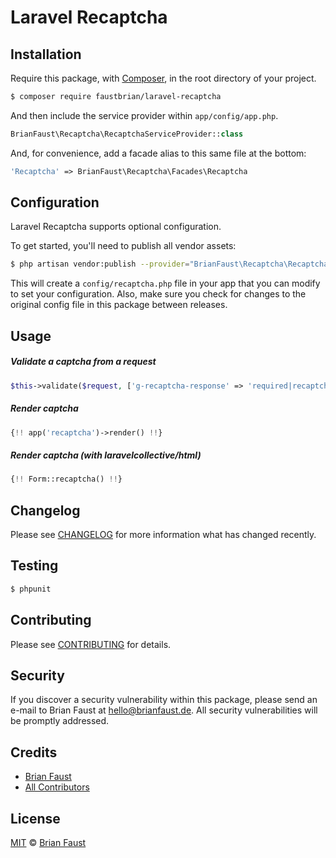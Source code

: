 # Laravel Recaptcha

## Installation

Require this package, with [Composer](https://getcomposer.org/), in the root directory of your project.

``` bash
$ composer require faustbrian/laravel-recaptcha
```

And then include the service provider within `app/config/app.php`.

``` php
BrianFaust\Recaptcha\RecaptchaServiceProvider::class
```

And, for convenience, add a facade alias to this same file at the bottom:

``` php
'Recaptcha' => BrianFaust\Recaptcha\Facades\Recaptcha
```

## Configuration

Laravel Recaptcha supports optional configuration.

To get started, you'll need to publish all vendor assets:

```bash
$ php artisan vendor:publish --provider="BrianFaust\Recaptcha\RecaptchaServiceProvider"
```

This will create a `config/recaptcha.php` file in your app that you can modify to set your configuration. Also, make sure you check for changes to the original config file in this package between releases.

## Usage

##### Validate a captcha from a request

``` php
$this->validate($request, ['g-recaptcha-response' => 'required|recaptcha']);
```

##### Render captcha

``` php
{!! app('recaptcha')->render() !!}
```

##### Render captcha *(with laravelcollective/html)*

``` php
{!! Form::recaptcha() !!}
```

## Changelog

Please see [CHANGELOG](CHANGELOG.md) for more information what has changed recently.

## Testing

``` bash
$ phpunit
```

## Contributing

Please see [CONTRIBUTING](.github/CONTRIBUTING.md) for details.

## Security

If you discover a security vulnerability within this package, please send an e-mail to Brian Faust at hello@brianfaust.de. All security vulnerabilities will be promptly addressed.

## Credits

- [Brian Faust](https://github.com/faustbrian)
- [All Contributors](../../contributors)

## License

[MIT](LICENSE) © [Brian Faust](https://brianfaust.de)
